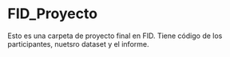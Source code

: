 # FID_Proyecto

Esto es una carpeta de proyecto final en FID. Tiene código de los participantes, nuetsro dataset y el informe.
